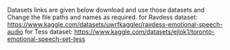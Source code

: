 Datasets links are given below download and use those datasets and Change the file paths and names as required.
for Ravdess dataset: https://www.kaggle.com/datasets/uwrfkaggler/ravdess-emotional-speech-audio
for Tess dataset: https://www.kaggle.com/datasets/ejlok1/toronto-emotional-speech-set-tess
